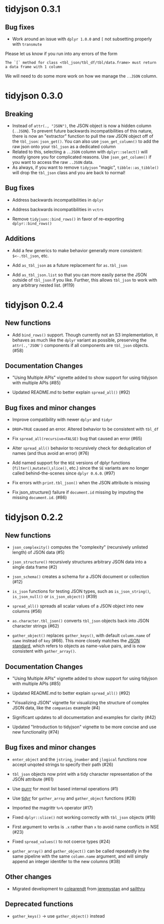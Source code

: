 # tidyjson 0.3.1

## Bug fixes

* Work around an issue with `dplyr 1.0.0` and `[` not subsetting properly with `transmute`

Please let us know if you run into any errors of the form 
```
The `[` method for class <tbl_json/tbl_df/tbl/data.frame> must return a data frame with 1 column
````
We will need to do some more work on how we manage the `..JSON` column.

# tidyjson 0.3.0

## Breaking

* Instead of `attr(., "JSON")`, the JSON object is now a hidden column
(`..JSON`). To prevent future backwards incompatibilities of this nature, there
is now an "extractor" function to pull the raw JSON object off of the
`tbl_json`: `json_get()`. You can also use `json_get_column()` to add the raw
json onto your `tbl_json` as a dedicated column
* Related to this, selecting a `..JSON` column with `dplyr::select()` will
mostly ignore you for complicated reasons. Use `json_get_column()` if you want
to access the raw `..JSON` data.
* As always, if you want to remove `tidyjson` "magic", `tibble::as_tibble()`
will drop the `tbl_json` class and you are back to normal!

## Bug fixes

* Address backwards incompatibilities in `dplyr`

* Address backwards incompatibilities in `vctrs`

* Remove `tidyjson::bind_rows()` in favor of re-exporting `dplyr::bind_rows()`

## Additions

* Add a few generics to make behavior generally more consistent: `$<-.tbl_json`, etc.

* Add `as_tbl_json` as a future replacement for `as.tbl_json`

* Add `as_tbl_json.list` so that you can more easily parse the JSON outside of
`tbl_json` if you like. Further, this allows `tbl_json` to work with any
arbitrary nested list. (#119)

# tidyjson 0.2.4

## New functions

* Add `bind_rows()` support.  Though currently not an S3 implementation, it behaves as much like the `dplyr` variant as possible, preserving the `attr(.,'JSON')` components if all components are `tbl_json` objects. (#58)

## Documentation Changes

* "Using Multiple APIs" vignette added to show support for using tidyjson with multiple APIs (#85)

* Updated README.md to better explain `spread_all()` (#92)

## Bug fixes and minor changes

* Improve compatibility with newer `dplyr` and `tidyr`

* `DROP=TRUE` caused an error.  Altered behavior to be consistent with `tbl_df`

* Fix `spread_all(recursive=FALSE)` bug that caused an error (#65)

* Alter `spread_all()` behavior to recursively check for deduplication of names (and thus avoid an error) (#76)

* Add named support for the `NSE` versions of dplyr functions (`filter()`,`mutate()`,`slice()`, etc.) since the `SE` variants are no longer called behind-the-scenes since `dplyr 0.6.0`.  (#97)

* Fix errors with `print.tbl_json()` when the JSON attribute is missing

* Fix json_structure() failure if `document.id` missing by imputing 
the missing `document.id`.  (#86)

# tidyjson 0.2.2

## New functions

* `json_complexity()` computes the "complexity" (recursively unlisted length) of JSON data (#5)

* `json_structure()` recursively structures arbitrary JSON data into a single data frame (#2)

* `json_schema()` creates a schema for a JSON document or collection (#12)

* `is_json` functions for testing JSON types, such as `is_json_string()`, `is_json_null()` or `is_json_object()` (#39)

* `spread_all()` spreads all scalar values of a JSON object into new columns (#56)

* `as.character.tbl_json()` converts `tbl_json` objects back into JSON character strings (#62)

* `gather_object()` replaces `gather_keys()`, with default `column.name` of `name` instead of `key` (#66). This more closely matches the [JSON standard](http://www.json.org/), which refers to objects as name-value pairs, and is now consistent with `gather_array()`.

## Documentation Changes

* "Using Multiple APIs" vignette added to show support for using tidyjson with multiple APIs (#85)

* Updated README.md to better explain `spread_all()` (#92)

* "Visualizing JSON" vignette for visualizing the structure of complex JSON data, like the `companies` example (#4)

* Significant updates to all documentation and examples for clarity (#42)

* Updated "Introduction to tidyjson" vignette to be more concise and use new functionality (#74)

## Bug fixes and minor changes

* `enter_object` and the `jstring`, `jnumber` and `jlogical` functions now accept unqoted strings to specify their path (#26)

* `tbl_json` objects now print with a tidy character representation of the JSON attribute (#61)

* Use [purrr](https://github.com/tidyverse/purrr) for most list based internal operations (#1)

* Use [tidyr](https://github.com/tidyverse/tidyr) for `gather_array` and `gather_object` functions (#28)

* Imported the magrittr `%>%` operator (#17)

* Fixed `dplyr::slice()` not working correctly with `tbl_json` objects (#18)

* First argument to verbs is `.x` rather than `x` to avoid name conflicts in NSE (#23)

* Fixed `spread_values()` to not coerce types (#24)

* `gather_array()` and `gather_object()` can be called repeatedly in the same pipeline with the same `column.name` argument, and will simply append an integer identifer to the new columns (#38)

## Other changes

* Migrated development to [colearendt](https://github.com/colearendt/tidyjson) from [jeremystan](https://github.com/jeremystan/tidyjson) and [sailthru](https://github.com/sailthru/tidyjson)

## Deprecated functions

* `gather_keys()` -> use `gather_object()` instead

